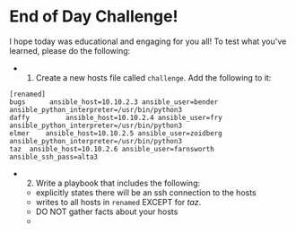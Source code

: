 # End of Day Challenge!

I hope today was educational and engaging for you all! To test what you've learned, please do the following:

- 1. Create a new hosts file called `challenge`. Add the following to it:

```
[renamed]
bugs      ansible_host=10.10.2.3 ansible_user=bender ansible_python_interpreter=/usr/bin/python3
daffy         ansible_host=10.10.2.4 ansible_user=fry ansible_python_interpreter=/usr/bin/python3
elmer    ansible_host=10.10.2.5 ansible_user=zoidberg ansible_python_interpreter=/usr/bin/python3
taz  ansible_host=10.10.2.6 ansible_user=farnsworth ansible_ssh_pass=alta3
```

- 2. Write a playbook that includes the following:
    - explicitly states there will be an ssh connection to the hosts
    - writes to all hosts in `renamed` EXCEPT for *taz*.
    - DO NOT gather facts about your hosts
    - 
